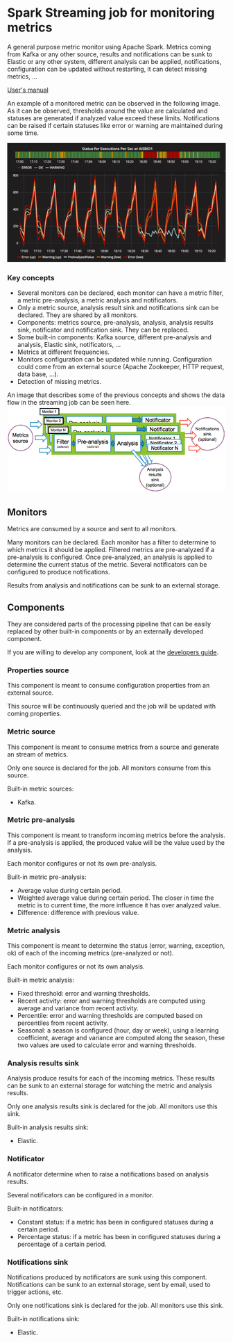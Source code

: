 # Spark Streaming job for monitoring metrics

A general purpose metric monitor using Apache Spark. 
Metrics coming from Kafka or any other source, results and notifications can be sunk to Elastic or any other system, different analysis can be applied, notifications, configuration can be updated without restarting, it can detect missing metrics, ...

[User's manual](doc/users-manual.md)

An example of a monitored metric can be observed in the following image. As it can be observed, thresholds around the value are calculated and statuses are generated if analyzed value exceed these limits. 
Notifications can be raised if certain statuses like error or warning are maintained during some time.    

![Example of monitored metric](/doc/img/example-monitored-metric.png)

### Key concepts

- Several monitors can be declared, each monitor can have a metric filter, a metric pre-analysis, a metric analysis and notificators. 
- Only a metric source, analysis result sink and notifications sink can be declared. They are shared by all monitors. 
- Components: metrics source, pre-analysis, analysis, analysis results sink, notificator and notification sink. They can be replaced. 
- Some built-in components: Kafka source, different pre-analysis and analysis, Elastic sink, notificators, ...
- Metrics at different frequencies.
- Monitors configuration can be updated while running. Configuration could come from an external source (Apache Zookeeper, HTTP request, data base, ...).
- Detection of missing metrics.

An image that describes some of the previous concepts and shows the data flow in the streaming job can be seen here.  
![Data flow](/doc/img/data-flow.png)

## Monitors

Metrics are consumed by a source and sent to all monitors.

Many monitors can be declared. Each monitor has a filter to determine to which metrics it should be applied.
Filtered metrics are pre-analyzed if a pre-analysis is configured. Once pre-analyzed, an analysis is applied to determine the current status of the metric.
Several notificators can be configured to produce notifications.

Results from analysis and notifications can be sunk to an external storage.

## Components

They are considered parts of the processing pipeline that can be easily replaced by other built-in components or by an externally developed component.

If you are willing to develop any component, look at the [developers guide](doc/developers-guide.md).

### Properties source

This component is meant to consume configuration properties from an external source.

This source will be continuously queried and the job will be updated with coming properties.

### Metric source

This component is meant to consume metrics from a source and generate an stream of metrics. 

Only one source is declared for the job. All monitors consume from this source.

Built-in metric sources:
- Kafka.

### Metric pre-analysis

This component is meant to transform incoming metrics before the analysis. If a pre-analysis is applied, the produced value will be the value used by the analysis.

Each monitor configures or not its own pre-analysis.

Built-in metric pre-analysis:
- Average value during certain period.
- Weighted average value during certain period. The closer in time the metric is to current time, the more influence it has over analyzed value.
- Difference: difference with previous value.

### Metric analysis

This component is meant to determine the status (error, warning, exception, ok) of each of the incoming metrics (pre-analyzed or not).

Each monitor configures or not its own analysis.

Built-in metric analysis:
- Fixed threshold: error and warning thresholds.
- Recent activity: error and warning thresholds are computed using average and variance from recent activity.
- Percentile: error and warning thresholds are computed based on percentiles from recent activity.
- Seasonal: a season is configured (hour, day or week), using a learning coefficient, average and variance are computed along the season, these two values are used to calculate error and warning thresholds.  

### Analysis results sink

Analysis produce results for each of the incoming metrics. These results can be sunk to an external storage for watching the metric and analysis results.

Only one analysis results sink is declared for the job. All monitors use this sink.

Built-in analysis results sink:
- Elastic.

### Notificator

A notificator determine when to raise a notifications based on analysis results.

Several notificators can be configured in a monitor.

Built-in notificators:
- Constant status: if a metric has been in configured statuses during a certain period.
- Percentage status: if a metric has been in configured statuses during a percentage of a certain period.

### Notifications sink

Notifications produced by notificators are sunk using this component. Notifications can be sunk to an external storage, sent by email, used to trigger actions, etc.

Only one notifications sink is declared for the job. All monitors use this sink.

Built-in notifications sink:
- Elastic.